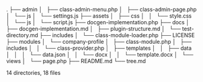 .
├── admin
│   ├── class-admin-menu.php
│   ├── class-admin-page.php
│   └── js
│       └── settings.js
├── assets
│   ├── css
│   │   └── style.css
│   └── js
│       └── script.js
├── docgen-implementation.php
├── docs
│   ├── docgen-implementation.md
│   ├── plugin-structure.md
│   └── test-directory.md
├── includes
│   └── class-module-loader.php
├── LICENSE
├── modules
│   └── company-profile
│       ├── class-module.php
│       ├── includes
│       │   └── class-provider.php
│       ├── templates
│       │   ├── data
│       │   │   └── data.json
│       │   └── docx
│       │       └── template.docx
│       └── views
│           └── page.php
├── README.md
└── tree.md

14 directories, 18 files
